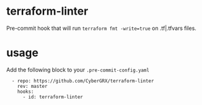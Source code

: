 # terraform-linter
Pre-commit hook that will run `terraform fmt -write=true` on .tf|.tfvars files. 

# usage
Add the following block to your `.pre-commit-config.yaml`
```
  - repo: https://github.com/CyberGRX/terraform-linter
    rev: master
    hooks:
      - id: terraform-linter
```
